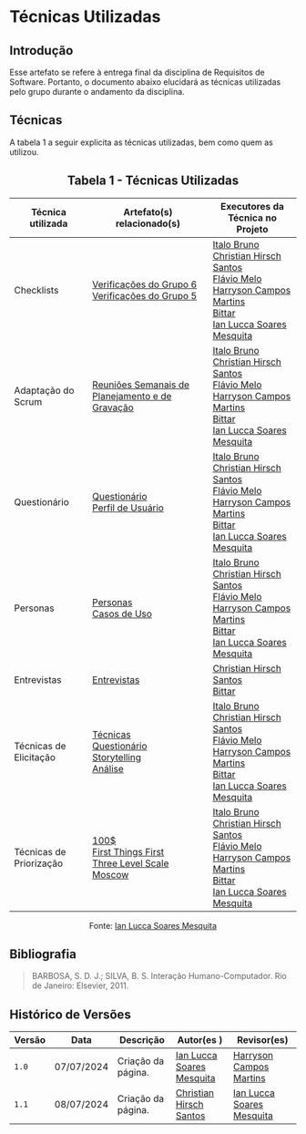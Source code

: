 # Técnicas Utilizadas

## Introdução

Esse artefato se refere à entrega final da disciplina de Requisitos de Software. Portanto, o documento abaixo elucidará as técnicas utilizadas pelo grupo durante o andamento da disciplina.

## Técnicas

A tabela 1 a seguir explicita as técnicas utilizadas, bem como quem as utilizou.



<center>

## Tabela 1 - Técnicas Utilizadas

| Técnica utilizada       | Artefato(s) relacionado(s)                                                                                                                                                                                                                                                                                                                                                                              | Executores da Técnica no Projeto                                                                                                                                                                                                                             |
|-------------------------|-----------------------------------------------------------------------------------------------------------------------------------------------------------------------------------------------------------------------------------------------------------------------------------------------------------------------------------------------------------------------------------------------------------|------------------------------------------------------------------------------------------------------------------------------------------------------------------------------------------------------------------------------------------------------------------------------------------------------|
| Checklists              | [Verificações do Grupo 6](https://github.com/Requisitos-de-Software/2024.1-Firefox) <br> [Verificações do Grupo 5](https://github.com/Requisitos-de-Software/2024.1-Gov.br)                                                                                | [Italo Bruno](https://github.com/Italobrunom) <br> [Christian Hirsch Santos](https://github.com/crstyhs) <br> [Flávio Melo](https://github.com/flavioovatsug) <br> [Harryson Campos Martins](https://github.com/harry-cmartin) <br> [Bittar](https://github.com/Bittarx) <br> [Ian Lucca Soares Mesquita](https://github.com/IanLucca12)        |
| Adaptação do Scrum      | [Reuniões Semanais de Planejamento e de Gravação](https://github.com/Requisitos-de-Software/2024.1-Sinesp_Cidadao/tree/main/docs/atas)                                                                                                                                                  | [Italo Bruno](https://github.com/Italobrunom) <br> [Christian Hirsch Santos](https://github.com/crstyhs) <br> [Flávio Melo](https://github.com/flavioovatsug) <br> [Harryson Campos Martins](https://github.com/harry-cmartin) <br> [Bittar](https://github.com/Bittarx) <br> [Ian Lucca Soares Mesquita](https://github.com/IanLucca12)        |
| Questionário            | [Questionário](https://github.com/Requisitos-de-Software/2024.1-Sinesp_Cidadao/blob/main/docs/elicitacao/tecnicas/questionario.md) <br> [Perfil de Usuário](https://github.com/Requisitos-de-Software/2024.1-Sinesp_Cidadao/blob/main/docs/elicitacao/Perfil_de_usuario.md)                                                                                                                                                            | [Italo Bruno](https://github.com/Italobrunom) <br> [Christian Hirsch Santos](https://github.com/crstyhs) <br> [Flávio Melo](https://github.com/flavioovatsug) <br> [Harryson Campos Martins](https://github.com/harry-cmartin) <br> [Bittar](https://github.com/Bittarx) <br> [Ian Lucca Soares Mesquita](https://github.com/IanLucca12)                                                                                                                                  |
| Personas                | [Personas](https://github.com/Requisitos-de-Software/2024.1-Sinesp_Cidadao/blob/main/docs/elicitacao/personas.md) <br> [Casos de Uso](https://github.com/Requisitos-de-Software/2024.1-Sinesp_Cidadao/blob/main/docs/Modelagem/Casos_De_uso.md)                                                                                                                                                                                | [Italo Bruno](https://github.com/Italobrunom) <br> [Christian Hirsch Santos](https://github.com/crstyhs) <br> [Flávio Melo](https://github.com/flavioovatsug) <br> [Harryson Campos Martins](https://github.com/harry-cmartin) <br> [Bittar](https://github.com/Bittarx) <br> [Ian Lucca Soares Mesquita](https://github.com/IanLucca12)                                                                                                                                |
| Entrevistas             | [Entrevistas](https://github.com/Requisitos-de-Software/2024.1-Sinesp_Cidadao/blob/main/docs/elicitacao/tecnicas/Entrevista.md) | [Christian Hirsch Santos](https://github.com/crstyhs) <br> [Bittar](https://github.com/Bittarx)       |
| Técnicas de Elicitação  | [Técnicas](https://github.com/Requisitos-de-Software/2024.1-Sinesp_Cidadao/tree/main/docs/elicitacao/tecnicas) <br> [Questionário](https://github.com/Requisitos-de-Software/2024.1-Sinesp_Cidadao/blob/main/docs/elicitacao/tecnicas/questionario.md) <br> [Storytelling](https://github.com/Requisitos-de-Software/2024.1-Sinesp_Cidadao/blob/main/docs/elicitacao/tecnicas/storytelling.md) <br> [Análise](https://github.com/Requisitos-de-Software/2024.1-Sinesp_Cidadao/tree/main/docs/elicitacao/tecnicas) | [Italo Bruno](https://github.com/Italobrunom) <br> [Christian Hirsch Santos](https://github.com/crstyhs) <br> [Flávio Melo](https://github.com/flavioovatsug) <br> [Harryson Campos Martins](https://github.com/harry-cmartin) <br> [Bittar](https://github.com/Bittarx) <br> [Ian Lucca Soares Mesquita](https://github.com/IanLucca12) |
| Técnicas de Priorização | [100$](https://github.com/Requisitos-de-Software/2024.1-Sinesp_Cidadao/blob/main/docs/elicitacao/priorizacao/100%24.md) <br> [First Things First](https://github.com/Requisitos-de-Software/2024.1-Sinesp_Cidadao/blob/main/docs/elicitacao/priorizacao/FTF.md) <br> [Three Level Scale](https://github.com/Requisitos-de-Software/2024.1-Sinesp_Cidadao/blob/main/docs/elicitacao/priorizacao/three_scales.md)   <br>[Moscow](https://github.com/Requisitos-de-Software/2024.1-Sinesp_Cidadao/blob/main/docs/elicitacao/priorizacao/Moscow.md)                                              | [Italo Bruno](https://github.com/Italobrunom) <br> [Christian Hirsch Santos](https://github.com/crstyhs) <br> [Flávio Melo](https://github.com/flavioovatsug) <br> [Harryson Campos Martins](https://github.com/harry-cmartin) <br> [Bittar](https://github.com/Bittarx) <br> [Ian Lucca Soares Mesquita](https://github.com/IanLucca12)                                    |

Fonte:  [Ian Lucca Soares Mesquita](https://github.com/IanLucca12)

</center>

## Bibliografia

> BARBOSA, S. D. J.; SILVA, B. S. Interação Humano-Computador. Rio de Janeiro: Elsevier, 2011.

## Histórico de Versões
  
| Versão | Data       | Descrição          | Autor(es )                                        | Revisor(es)                                    |
| ------ | ---------- | ------------------ | ------------------------------------------------ | ---------------------------------------------- |
| `1.0`  | 07/07/2024 | Criação da página. | [Ian Lucca Soares Mesquita](https://github.com/IanLucca12) | [Harryson Campos Martins](https://github.com/harry-cmartin) |
| `1.1`  | 08/07/2024 | Criação da página. | [Christian Hirsch Santos](https://github.com/crstyhs) | [Ian Lucca Soares Mesquita](https://github.com/IanLucca12)  |
